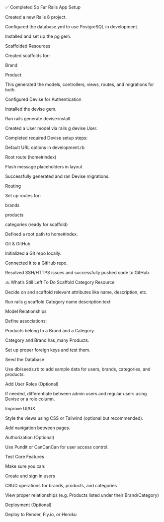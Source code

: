 ✅ Completed So Far
Rails App Setup

Created a new Rails 8 project.

Configured the database.yml to use PostgreSQL in development.

Installed and set up the pg gem.

Scaffolded Resources

Created scaffolds for:

Brand

Product

This generated the models, controllers, views, routes, and migrations for both.

Configured Devise for Authentication

Installed the devise gem.

Ran rails generate devise:install.

Created a User model via rails g devise User.

Completed required Devise setup steps:

Default URL options in development.rb

Root route (home#index)

Flash message placeholders in layout

Successfully generated and ran Devise migrations.

Routing

Set up routes for:

brands

products

categories (ready for scaffold)

Defined a root path to home#index.

Git & GitHub

Initialized a Git repo locally.

Connected it to a GitHub repo.

Resolved SSH/HTTPS issues and successfully pushed code to GitHub.


<!-- ### What's Still Left To Do ### -->
🔜 What’s Still Left To Do
Scaffold Category Resource

Decide on and scaffold relevant attributes like name, description, etc.

Run rails g scaffold Category name description:text

Model Relationships

Define associations:

Products belong to a Brand and a Category.

Category and Brand has_many Products.

Set up proper foreign keys and test them.

Seed the Database

Use db/seeds.rb to add sample data for users, brands, categories, and products.

Add User Roles (Optional)

If needed, differentiate between admin users and regular users using Devise or a role column.

Improve UI/UX

Style the views using CSS or Tailwind (optional but recommended).

Add navigation between pages.

Authorization (Optional)

Use Pundit or CanCanCan for user access control.

Test Core Features

Make sure you can:

Create and sign in users

CRUD operations for brands, products, and categories

View proper relationships (e.g. Products listed under their Brand/Category)

Deployment (Optional)

Deploy to Render, Fly.io, or Heroku

